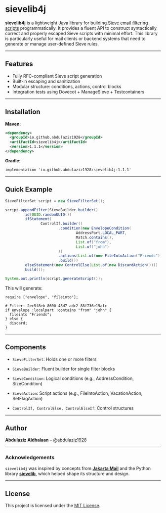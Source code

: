 # sievelib4j

**sievelib4j** is a lightweight Java library for building [Sieve email filtering scripts](https://datatracker.ietf.org/doc/html/rfc5228) programmatically. It provides a fluent API to construct syntactically correct and properly escaped Sieve scripts with minimal effort. This library is particularly useful for mail clients or backend systems that need to generate or manage user-defined Sieve rules.

---

## Features

- Fully RFC-compliant Sieve script generation
- Built-in escaping and sanitization
- Modular structure: conditions, actions, control blocks
- Integration tests using Dovecot + ManageSieve + Testcontainers

---

## Installation

**Maven**:

```xml
<dependency>
  <groupId>io.github.abdulaziz1928</groupId>
  <artifactId>sievelib4j</artifactId>
  <version>1.1.1</version>
</dependency>
```

**Gradle**:

```
implementation 'io.github.abdulaziz1928:sievelib4j:1.1.1'
```

---


## Quick Example

```java
SieveFilterSet script = new SieveFilterSet();

script.appendFilter(SieveBuilder.builder()
        .id(UUID.randomUUID())
        .ifStatement(
                ControlIf.builder()
                        .condition(new EnvelopeCondition(
                                AddressPart.LOCAL_PART,
                                Match.contains(),
                                List.of("from"),
                                List.of("john")
                        ))
                        .actions(List.of(new FileIntoAction("Friends")))
                        .build())
        .elseStatement(new ControlElse(List.of(new DiscardAction())))
        .build());

System.out.println(script.generateScript());
```

This will generate:

```sieve
require ["envelope", "fileinto"];

# Filter: 2ec5f8eb-8600-48d7-adc2-88f736e15afc
if envelope :localpart :contains "from" "john" {
  fileinto "Friends";
} else {
  discard;
}

```

---

## Components
- ```SieveFilterSet```: Holds one or more filters

- ```SieveBuilder```: Fluent builder for single filter blocks

- ```SieveCondition```: Logical conditions (e.g., AddressCondition, SizeCondition)

- ```SieveAction```: Script actions (e.g., FileIntoAction, VacationAction, SetFlagAction)

- ```ControlIf, ControlElse, ControlElseIf```: Control structures

---

## Author
**Abdulaziz Aldhalaan** – [@abdulaziz1928](https://github.com/abdulaziz1928)

---

### Acknowledgements

`sievelib4j` was inspired by concepts from **[Jakarta Mail](https://jakarta.ee/specifications/mail)** and the Python library **[sievelib](https://github.com/tonioo/sievelib)**, which helped shape its structure and design.

---

## License

This project is licensed under the [MIT License](LICENSE).
